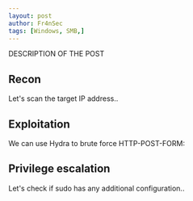```yaml
---
layout: post
author: Fr4nSec
tags: [Windows, SMB,]
---
```


DESCRIPTION OF THE POST

## Recon

Let's scan the target IP address..



## Exploitation

We can use Hydra to brute force HTTP-POST-FORM:





## Privilege escalation

Let's check if sudo has any additional configuration..
